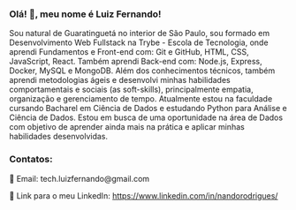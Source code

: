 ### Olá! 👋, meu nome é Luiz Fernando!

Sou natural de Guaratinguetá no interior de São Paulo, sou formado em Desenvolvimento Web Fullstack na Trybe - Escola de Tecnologia, onde aprendi Fundamentos e Front-end com: Git e GitHub, HTML, CSS, JavaScript, React.
Também aprendi Back-end com: Node.js, Express, Docker, MySQL e MongoDB.
Além dos conhecimentos técnicos, também aprendi metodologias ágeis e desenvolvi minhas habilidades comportamentais e sociais (as soft-skills), principalmente empatia, organização e gerenciamento de tempo.
Atualmente estou na faculdade cursando Bacharel em Ciência de Dados e estudando Python para Análise e Ciência de Dados.
Estou em busca de uma oportunidade na área de Dados com objetivo de aprender ainda mais na prática e aplicar minhas habilidades desenvolvidas.

<h3>Contatos:</h3>
🔸 Email: tech.luizfernando@gmail.com

🔸 Link para o meu LinkedIn: https://www.linkedin.com/in/nandorodrigues/
